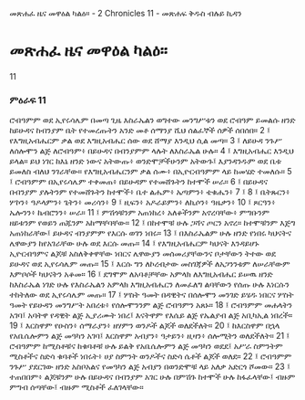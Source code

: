 ﻿
 መጽሐፈ ዜና መዋዕል ካልዕ። - 2 Chronicles 11 - መጽሐፍ ቅዱስ ብሉይ ኪዳን
# መጽሐፈ ዜና መዋዕል ካልዕ።
11
### ምዕራፍ 11
ሮብዓምም ወደ ኢየሩሳሌም በመጣ ጊዜ እስራኤልን ወግተው መንግሥቱን ወደ ሮብዓም ይመልሱ ዘንድ ከይሁዳና ከብንያም ቤት የተመረጡትን አንድ መቶ ሰማንያ ሺህ ሰልፈኞች ሰዎች ሰበሰበ።
2 ፤ የእግዚአብሔርም ቃል ወደ እግዚአብሔር ሰው ወደ ሸማያ እንዲህ ሲል መጣ።
3 ፤ ለይሁዳ ንጉሥ ለሰሎሞን ልጅ ለሮብዓም፥ በይሁዳና በብንያምም ላሉት ለእስራኤል ሁሉ።
4 ፤ እግዚአብሔር እንዲህ ይላል። ይህ ነገር ከእኔ ዘንድ ነውና አትውጡ፥ ወንድሞቻችሁንም አትውጉ፤ እያንዳንዱም ወደ ቤቱ ይመለስ ብለህ ንገራቸው። የእግዚአብሔርንም ቃል ሰሙ፥ በኢዮርብዓምም ላይ ከመሄድ ተመለሱ።
5 ፤ ሮብዓምም በኢየሩሳሌም ተቀመጠ፥ በይሁዳም የተመሸጉትን ከተሞች ሠራ።
6 ፤ በይሁዳና በብንያም ያሉትንም የተመሸጉትን ከተሞች፥ ቤተ ልሔም፥ ኤጣምን፥ ቴቁሔን፥
7 ፤
8 ፤ ቤትጹርን፥ ሦኮን፥ ዓዶላምን፥ ጌትን፥ መሪሳን፥
9 ፤ ዚፍን፥ አዶራይምን፥ ለኪሶን፥ ዓዜቃን፥
10 ፤ ጾርዓን፥ ኤሎንን፥ ኬብሮንን፥ ሠራ።
11 ፤ ምሽጎቹንም አጠነከረ፥ አለቆችንም አኖረባቸው፥ ምግቡንም ዘይቱንም የወይን ጠጁንም አከማቸባቸው።
12 ፤ በከተሞቹ ሁሉ ጋሻና ጦርን አኖረ። ከተሞቹንም እጅግ አጠነከራቸው፤ ይሁዳና ብንያምም የእርሱ ወገን ነበሩ።
13 ፤ በእስራኤልም ሁሉ ዘንድ የነበሩ ካህናትና ሌዋውያን ከየአገራቸው ሁሉ ወደ እርሱ መጡ።
14 ፤ የእግዚአብሔርም ካህናት እንዳይሆኑ ኢዮርብዓምና ልጆቹ አስለቅቀዋቸው ነበርና ሌዋውያን መሰመሪያቸውንና ቦታቸውን ትተው ወደ ይሁዳና ወደ ኢየሩሳሌም መጡ።
15 ፤ እርሱ ግን ለኮረብታው መስገጃዎች ለአጋንንቱም ለሠራቸውም እምቦሶች ካህናትን አቆመ።
16 ፤ ደግሞም ለአባቶቻቸው አምላክ ለእግዚአብሔር ይሠዉ ዘንድ ከእስራኤል ነገድ ሁሉ የእስራኤልን አምላክ እግዚአብሔርን ለመፈለግ ልባቸውን የሰጡ ሁሉ እነርሱን ተከትለው ወደ ኢየሩሳሌም መጡ።
17 ፤ ሦስት ዓመት በዳዊትና በሰሎሞን መንገድ ይሄዱ ነበርና ሦስት ዓመት የይሁዳን መንግሥት አበረቱ፥ የሰሎሞንንም ልጅ ሮብዓምን አጸኑ።
18 ፤ ሮብዓምም መሐላትን አገባ፤ አባትዋ የዳዊት ልጅ ኢያሪሙት ነበረ፤ እናትዋም የእሴይ ልጅ የኤልያብ ልጅ አቢካኢል ነበረች።
19 ፤ እርስዋም የዑስን፥ ሰማራያን፥ ዘሃምን ወንዶች ልጆች ወለደችለት።
20 ፤ ከእርስዋም በኋላ የአቤሴሎምን ልጅ መዓካን አገባ፤ እርስዋም አብያን፥ ዓታይን፥ ዚዛን፥ ሰሎሚትን ወለደችለት።
21 ፤ ሮብዓምም ከሚስቶቹና ከቁባቶቹ ሁሉ ይልቅ የአቤሴሎምን ልጅ መዓካን ወደደ፤ አሥራ ስምንትም ሚስቶችና ስድሳ ቁባቶች ነበሩት፥ ሀያ ስምንት ወንዶችና ስድሳ ሴቶች ልጆች ወለደ።
22 ፤ ሮብዓምም ንጉሥ ያደርገው ዘንድ አስቦአልና የመዓካን ልጅ አብያን በወንድሞቹ ላይ አለቃ አድርጎ ሾመው።
23 ፤ ተጠበበም፥ ልጆቹንም ሁሉ በይሁዳና በብንያም አገር ሁሉ በምሽጉ ከተሞች ሁሉ ከፋፈላቸው፤ ብዙም ምግብ ሰጣቸው፤ ብዙም ሚስቶች ፈለገላቸው። 
